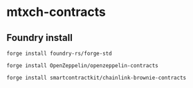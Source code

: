 # mtxch-contracts

## Foundry install

`forge install foundry-rs/forge-std`

`forge install OpenZeppelin/openzeppelin-contracts`

`forge install smartcontractkit/chainlink-brownie-contracts`